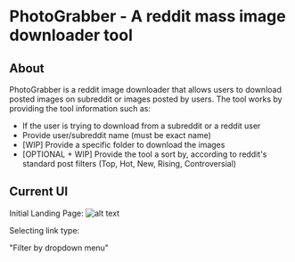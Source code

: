 # PhotoGrabber - A reddit mass image downloader tool

## About ##
PhotoGrabber is a reddit image downloader that allows users to download posted images on subreddit or images posted by users. 
The tool works by providing the tool information such as:
  - If the user is trying to download from a subreddit or a reddit user
  - Provide user/subreddit name (must be exact name)
  - [WIP] Provide a specific folder to download the images
  - [OPTIONAL + WIP] Provide the tool a sort by, according to reddit's standard post filters (Top, Hot, New, Rising, Controversial)
  
## Current UI ##

Initial Landing Page:
![alt text](https://imgur.com/a/WJP5u0q)



Selecting link type:

"Filter by dropdown menu"
